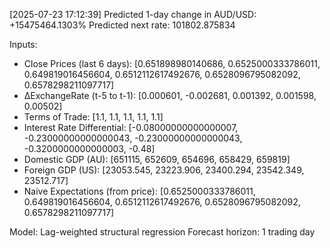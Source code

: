 [2025-07-23 17:12:39] Predicted 1-day change in AUD/USD: +15475464.1303%
Predicted next rate: 101802.875834

Inputs:
- Close Prices (last 6 days): [0.651898980140686, 0.6525000333786011, 0.649819016456604, 0.6512112617492676, 0.6528096795082092, 0.6578298211097717]
- ΔExchangeRate (t-5 to t-1): [0.000601, -0.002681, 0.001392, 0.001598, 0.00502]
- Terms of Trade: [1.1, 1.1, 1.1, 1.1, 1.1]
- Interest Rate Differential: [-0.08000000000000007, -0.23000000000000043, -0.23000000000000043, -0.3200000000000003, -0.48]
- Domestic GDP (AU): [651115, 652609, 654696, 658429, 659819]
- Foreign GDP (US): [23053.545, 23223.906, 23400.294, 23542.349, 23512.717]
- Naive Expectations (from price): [0.6525000333786011, 0.649819016456604, 0.6512112617492676, 0.6528096795082092, 0.6578298211097717]

Model: Lag-weighted structural regression
Forecast horizon: 1 trading day